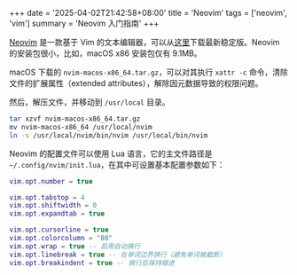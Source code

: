 +++
date = '2025-04-02T21:42:58+08:00'
title = 'Neovim'
tags = ['neovim', 'vim']
summary = 'Neovim 入门指南'
+++

[Neovim][neovim] 是一款基于 Vim 的文本编辑器，可以从[这里][download]下载最新稳定版。Neovim 的安装包很小，比如，macOS x86 安装包仅有 9.1MB。

macOS 下载的 `nvim-macos-x86_64.tar.gz`，可以对其执行 `xattr -c` 命令，清除文件的扩展属性（extended attributes），解除因元数据导致的权限问题。

然后，解压文件，并移动到 `/usr/local` 目录。

```sh
tar xzvf nvim-macos-x86_64.tar.gz
mv nvim-macos-x86_64 /usr/local/nvim
ln -s /usr/local/nvim/bin/nvim /usr/local/bin/nvim
```

Neovim 的配置文件可以使用 Lua 语言，它的主文件路径是 `~/.config/nvim/init.lua`，在其中可设置基本配置参数如下：

```lua
vim.opt.number = true

vim.opt.tabstop = 4
vim.opt.shiftwidth = 0
vim.opt.expandtab = true

vim.opt.cursorline = true
vim.opt.colorcolumn = "80"
vim.opt.wrap = true -- 启用自动换行
vim.opt.linebreak = true -- 在单词边界换行（避免单词被截断）
vim.opt.breakindent = true -- 换行后保持缩进
```

[neovim]: https://neovim.io/
[download]: https://github.com/neovim/neovim/releases/latest
